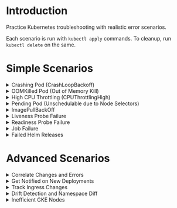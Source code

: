 # Introduction 
Practice Kubernetes troubleshooting with realistic error scenarios.

Each scenario is run with `kubectl apply` commands. To cleanup, run `kubectl delete` on the same.

# Simple Scenarios

<details>
<summary>Crashing Pod (CrashLoopBackoff)</summary>

```
kubectl apply -f https://raw.githubusercontent.com/robusta-dev/kubernetes-demos/main/crashpod/broken.yaml
```

To get notifications like below, install [Robusta](https://github.com/robusta-dev/robusta):
<img width="500" src="./example_images/crashingpod.png">
</details>


<details>
<summary>OOMKilled Pod (Out of Memory Kill)</summary>

```
kubectl apply -f https://raw.githubusercontent.com/robusta-dev/kubernetes-demos/main/oomkill/oomkill_job.yaml
```

To get notifications like below, install [Robusta](https://github.com/robusta-dev/robusta):
<img width="500" src="./example_images/oomkillpod.png">
</details>


<details>
<summary>High CPU Throttling (CPUThrottlingHigh)</summary>

Apply the following YAML and wait **15 minutes**. (CPU throttling is only an issue if it occurs for a meaningful period of time. Less than 15 minutes of throttling typically does not trigger an alert.)

```
kubectl apply -f https://raw.githubusercontent.com/robusta-dev/kubernetes-demos/main/cpu_throttling/throttling.yaml
```

To get notifications like below, install [Robusta](https://github.com/robusta-dev/robusta):
<img width="500" src="./example_images/highcputhrottling.png"> 
</details>


<details>
<summary>Pending Pod (Unschedulable due to Node Selectors)</summary>

Apply the following YAML and wait **15 minutes**. (By default, most systems only alert after pods are pending for 15 minutes. This prevents false alarms on autoscaled clusters, where it's OK for pods to be temporarily pending.)

```
kubectl apply -f https://raw.githubusercontent.com/robusta-dev/kubernetes-demos/main/pending_pods/pending_pod_node_selector.yaml
```

To get notifications like below, install [Robusta](https://github.com/robusta-dev/robusta):
<img width="500" src="./example_images/pendingpod.png">
</details>



<details>
<summary>ImagePullBackOff</summary>

```
kubectl apply -f https://raw.githubusercontent.com/robusta-dev/kubernetes-demos/main/image_pull_backoff/no_such_image.yaml 
```

To get notifications like below, install [Robusta](https://github.com/robusta-dev/robusta):
<img width="500" src="./example_images/imagepullbackoff.png">
</details>



<details>
<summary>Liveness Probe Failure</summary>

```
kubectl apply -f https://raw.githubusercontent.com/robusta-dev/kubernetes-demos/main/liveness_probe_fail/failing_liveness_probe.yaml
```

To get notifications like below, install [Robusta](https://github.com/robusta-dev/robusta):
<img width="500" src="./example_images/failedlivenessprobe.png">
</details>

<details>
<summary>Readiness Probe Failure</summary>

```
kubectl apply -f https://raw.githubusercontent.com/robusta-dev/kubernetes-demos/main/readiness_probe_fail/failing_readiness_probe.yaml
```

</details>


<details>
<summary>Job Failure</summary>
The job will fail after 60 seconds, then attempt to run again. After two attempts, it will fail for good.

```
kubectl apply -f https://raw.githubusercontent.com/robusta-dev/kubernetes-demos/main/job_failure/job_crash.yaml
```

To get notifications like below, install [Robusta](https://github.com/robusta-dev/robusta):
<img width="500" src="./example_images/failingjobs.png">
</details>



<details>
<summary>Failed Helm Releases</summary>
Deliberately deploy a failing Helm release:

```shell
helm repo add robusta https://robusta-charts.storage.googleapis.com && helm repo update
helm install kubewatch robusta/kubewatch --set='rbac.create=true,updateStrategy.type=Error' --namespace demo-namespace
```

Upgrade the release so it succeeds:
```shell
helm upgrade kubewatch robusta/kubewatch --set='rbac.create=true' --namespace demo-namespace --create-namespace
```

Clean up by removing the release and deleting the namespace:
```shell
helm del kubewatch  --namespace demo-namespace 
kubectl delete namespace demo-namespace 
```

To get notifications like below, install [Robusta](https://github.com/robusta-dev/robusta) and setup [Helm Releases Monitoring](https://docs.robusta.dev/master/playbook-reference/triggers/helm-releases-monitoring.html) 
<img width="500" src="./example_images/helm_monitoring_kubewatch.png">
</details>


# Advanced Scenarios

<details>
<summary>Correlate Changes and Errors</summary>

Deploy a healthy pod. Then break it. 

```shell
kubectl apply -f https://raw.githubusercontent.com/robusta-dev/kubernetes-demos/main/crashpod/healthy.yaml
kubectl apply -f https://raw.githubusercontent.com/robusta-dev/kubernetes-demos/main/crashpod/broken.yaml
```
If someone else made this change, would you be able to immediately pinpoint the change that broke the application?

To get notifications like below, install [Robusta](https://github.com/robusta-dev/robusta).

<img width="500" src="./example_images/changetracking.png">
</details>



<details>
<summary>Get Notified on New Deployments</summary>

Create an nginx deployment. Then change the image tag to simulate an unexpected image tag change.

```shell
kubectl apply -f https://raw.githubusercontent.com/robusta-dev/kubernetes-demos/main/deployment_image_change/before_image_change.yaml
kubectl apply -f https://raw.githubusercontent.com/robusta-dev/kubernetes-demos/main/deployment_image_change/after_image_change.yaml
```

To get notifications like below, install [Robusta](https://github.com/robusta-dev/robusta) and [setup Kubernetes change tracking](https://docs.robusta.dev/master/tutorials/playbook-track-changes.html)

<img width="500" src="./example_images/deployment-image-change.png">
</details>



<details>
<summary>Track Ingress Changes</summary>

Create an ingress. Then changes its port and path to simulate an unexpected ingress modification.

```shell
kubectl apply -f https://raw.githubusercontent.com/robusta-dev/kubernetes-demos/main/ingress_port_path_change/before_port_path_change.yaml
kubectl apply -f https://raw.githubusercontent.com/robusta-dev/kubernetes-demos/main/ingress_port_path_change/after_port_path_change.yaml
```

To get notifications like below, install [Robusta](https://github.com/robusta-dev/robusta) and [setup Kubernetes change tracking](https://docs.robusta.dev/master/tutorials/playbook-track-changes.html)

<img width="500" src="./example_images/ingress-image-change.png">
</details>



<details>
<summary>Drift Detection and Namespace Diff</summary>

Deploy two variants of the same application in different namespaces:

```shell
kubectl apply -f https://raw.githubusercontent.com/robusta-dev/kubernetes-demos/main/namespace_drift/example.yaml
```

Can you quickly tell the difference between the `compare1` and `compare2` namespaces? What is the drift between them?

To do so with Robusta, install [Robusta](https://github.com/robusta-dev/robusta) and enable the UI.


<img width="500" src="./example_images/driftandnamespace.png">
</details>



<details>
<summary>Inefficient GKE Nodes</summary>

On GKE, nodes can reserve more than 50% of CPU for themselves. Users pay for CPU that is unavailable to applications.

Reproduction:

1. Create a default GKE cluster with autopilot disabled. Don't change any other settings.
2. Deploy the following pod:

```
kubectl apply -f https://raw.githubusercontent.com/robusta-dev/kubernetes-demos/main/gke_node_allocatable/gke_issue.yaml
```

3. Run `kubectl get pods -o wide gke-node-allocatable-issue`

The pod will be Pending. **A Pod requesting 1 CPU cannot run on an empty node with 2 CPUs!**

To see problems like this with Robusta, install [Robusta](https://github.com/robusta-dev/robusta) and enable the UI.

<img width="500" src="./example_images/highoverhead.png">
</details>

